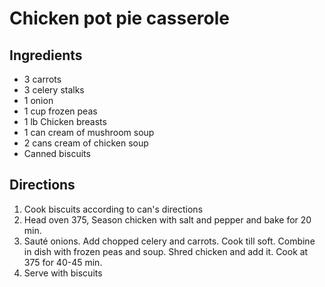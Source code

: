 Chicken pot pie casserole
=========================

Ingredients
-----------

- 3 carrots
- 3 celery stalks
- 1 onion
- 1 cup frozen peas
- 1 lb Chicken breasts
- 1 can cream of mushroom soup
- 2 cans cream of chicken soup
- Canned biscuits


Directions
----------

1. Cook biscuits according to can's directions
2. Head oven 375, Season chicken with salt and pepper and bake for 20 min.
3. Sauté onions. Add chopped celery and carrots. Cook till soft. Combine in dish with frozen peas and soup. Shred chicken and add it. Cook at 375 for 40-45 min.
4. Serve with biscuits
